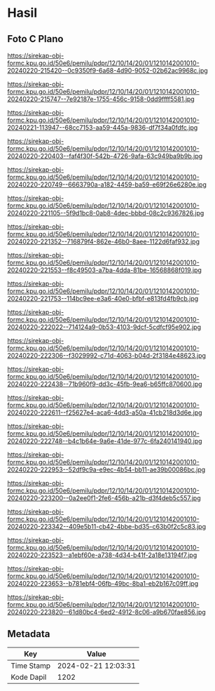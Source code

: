 # Hasil

## Foto C Plano

https://sirekap-obj-formc.kpu.go.id/50e6/pemilu/pdpr/12/10/14/20/01/1210142001010-20240220-215420--0c9350f9-6a68-4d90-9052-02b62ac9968c.jpg

https://sirekap-obj-formc.kpu.go.id/50e6/pemilu/pdpr/12/10/14/20/01/1210142001010-20240220-215747--7e92187e-1755-456c-9158-0dd9ffff5581.jpg

https://sirekap-obj-formc.kpu.go.id/50e6/pemilu/pdpr/12/10/14/20/01/1210142001010-20240221-113947--68cc7153-aa59-445a-9836-df7f34a0fdfc.jpg

https://sirekap-obj-formc.kpu.go.id/50e6/pemilu/pdpr/12/10/14/20/01/1210142001010-20240220-220403--faf4f30f-542b-4726-9afa-63c949ba9b9b.jpg

https://sirekap-obj-formc.kpu.go.id/50e6/pemilu/pdpr/12/10/14/20/01/1210142001010-20240220-220749--6663790a-a182-4459-ba59-e69f26e6280e.jpg

https://sirekap-obj-formc.kpu.go.id/50e6/pemilu/pdpr/12/10/14/20/01/1210142001010-20240220-221105--5f9d1bc8-0ab8-4dec-bbbd-08c2c9367826.jpg

https://sirekap-obj-formc.kpu.go.id/50e6/pemilu/pdpr/12/10/14/20/01/1210142001010-20240220-221352--716879f4-862e-46b0-8aee-1122d6faf932.jpg

https://sirekap-obj-formc.kpu.go.id/50e6/pemilu/pdpr/12/10/14/20/01/1210142001010-20240220-221553--f8c49503-a7ba-4dda-81be-16568868f019.jpg

https://sirekap-obj-formc.kpu.go.id/50e6/pemilu/pdpr/12/10/14/20/01/1210142001010-20240220-221753--114bc9ee-e3a6-40e0-bfbf-e813fd4fb9cb.jpg

https://sirekap-obj-formc.kpu.go.id/50e6/pemilu/pdpr/12/10/14/20/01/1210142001010-20240220-222022--714124a9-0b53-4103-9dcf-5cdfcf95e902.jpg

https://sirekap-obj-formc.kpu.go.id/50e6/pemilu/pdpr/12/10/14/20/01/1210142001010-20240220-222306--f3029992-c71d-4063-b04d-2f3184e48623.jpg

https://sirekap-obj-formc.kpu.go.id/50e6/pemilu/pdpr/12/10/14/20/01/1210142001010-20240220-222438--71b960f9-dd3c-45fb-9ea6-b65ffc870600.jpg

https://sirekap-obj-formc.kpu.go.id/50e6/pemilu/pdpr/12/10/14/20/01/1210142001010-20240220-222611--f25627e4-aca6-4dd3-a50a-41cb218d3d6e.jpg

https://sirekap-obj-formc.kpu.go.id/50e6/pemilu/pdpr/12/10/14/20/01/1210142001010-20240220-222748--b4c1b64e-9a6e-41de-977c-6fa240141940.jpg

https://sirekap-obj-formc.kpu.go.id/50e6/pemilu/pdpr/12/10/14/20/01/1210142001010-20240220-222953--52df9c9a-e9ec-4b54-bb11-ae39b00086bc.jpg

https://sirekap-obj-formc.kpu.go.id/50e6/pemilu/pdpr/12/10/14/20/01/1210142001010-20240220-223200--0a2ee0f1-2fe6-456b-a21b-d3f4deb5c557.jpg

https://sirekap-obj-formc.kpu.go.id/50e6/pemilu/pdpr/12/10/14/20/01/1210142001010-20240220-223342--409e5b11-cb42-4bbe-bd35-c63b0f2c5c83.jpg

https://sirekap-obj-formc.kpu.go.id/50e6/pemilu/pdpr/12/10/14/20/01/1210142001010-20240220-223523--a1ebf60e-a738-4d34-b41f-2a18e13194f7.jpg

https://sirekap-obj-formc.kpu.go.id/50e6/pemilu/pdpr/12/10/14/20/01/1210142001010-20240220-223653--b781ebf4-06fb-49bc-8ba1-eb2b167c09ff.jpg

https://sirekap-obj-formc.kpu.go.id/50e6/pemilu/pdpr/12/10/14/20/01/1210142001010-20240220-223820--61d80bc4-6ed2-4912-8c06-a9b670fae856.jpg


## Metadata

| Key        | Value               |
| ---------- | ------------------- |
| Time Stamp | 2024-02-21 12:03:31 |
| Kode Dapil | 1202                |



